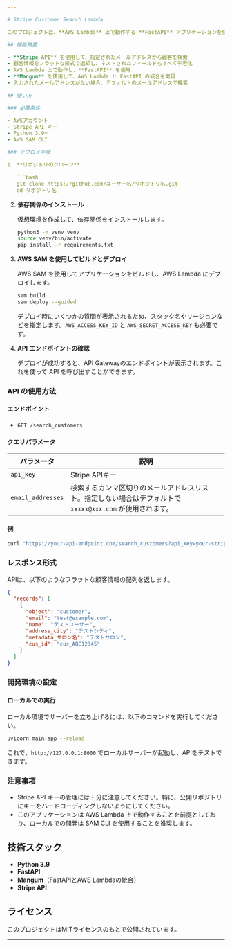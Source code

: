 ```yaml
---

# Stripe Customer Search Lambda

このプロジェクトは、**AWS Lambda** 上で動作する **FastAPI** アプリケーションを使って、Stripe API を通じて顧客情報を検索するためのサービスです。AWS API Gateway を通じて公開され、特定のメールアドレスに基づいて Stripe の顧客情報を検索できます。

## 機能概要

- **Stripe API** を使用して、指定されたメールアドレスから顧客を検索
- 顧客情報をフラットな形式で返却し、ネストされたフィールドもすべて平坦化
- AWS Lambda 上で動作し、**FastAPI** を使用
- **Mangum** を使用して、AWS Lambda と FastAPI の統合を実現
- 入力されたメールアドレスがない場合、デフォルトのメールアドレスで検索

## 使い方

### 必要条件

- AWSアカウント
- Stripe API キー
- Python 3.9+
- AWS SAM CLI

### デプロイ手順

1. **リポジトリのクローン**

   ```bash
   git clone https://github.com/ユーザー名/リポジトリ名.git
   cd リポジトリ名
   ```

2. **依存関係のインストール**

   仮想環境を作成して、依存関係をインストールします。

   ```bash
   python3 -m venv venv
   source venv/bin/activate
   pip install -r requirements.txt
   ```

3. **AWS SAM を使用してビルドとデプロイ**

   AWS SAM を使用してアプリケーションをビルドし、AWS Lambda にデプロイします。

   ```bash
   sam build
   sam deploy --guided
   ```

   デプロイ時にいくつかの質問が表示されるため、スタック名やリージョンなどを指定します。`AWS_ACCESS_KEY_ID` と `AWS_SECRET_ACCESS_KEY` も必要です。

4. **API エンドポイントの確認**

   デプロイが成功すると、API Gatewayのエンドポイントが表示されます。これを使って API を呼び出すことができます。

### API の使用方法

#### エンドポイント

- `GET /search_customers`

#### クエリパラメータ

| パラメータ        | 説明                                                               |
| ----------------- | ------------------------------------------------------------------ |
| `api_key`         | Stripe APIキー                                                     |
| `email_addresses` | 検索するカンマ区切りのメールアドレスリスト。指定しない場合はデフォルトで `xxxxx@xxx.com` が使用されます。 |

#### 例

```bash
curl "https://your-api-endpoint.com/search_customers?api_key=your-stripe-api-key&email_addresses=test@example.com"
```

### レスポンス形式

APIは、以下のようなフラットな顧客情報の配列を返します。

```json
{
  "records": [
    {
      "object": "customer",
      "email": "test@example.com",
      "name": "テストユーザー",
      "address_city": "テストシティ",
      "metadata_サロン名": "テストサロン",
      "cus_id": "cus_ABC12345"
    }
  ]
}
```

### 開発環境の設定

#### ローカルでの実行

ローカル環境でサーバーを立ち上げるには、以下のコマンドを実行してください。

```bash
uvicorn main:app --reload
```

これで、`http://127.0.0.1:8000` でローカルサーバーが起動し、APIをテストできます。

### 注意事項

- Stripe API キーの管理には十分に注意してください。特に、公開リポジトリにキーをハードコーディングしないようにしてください。
- このアプリケーションは AWS Lambda 上で動作することを前提としており、ローカルでの開発は SAM CLI を使用することを推奨します。

## 技術スタック

- **Python 3.9**
- **FastAPI**
- **Mangum**（FastAPIとAWS Lambdaの統合）
- **Stripe API**

## ライセンス

このプロジェクトはMITライセンスのもとで公開されています。

---
```

